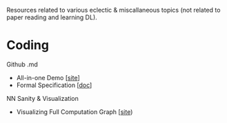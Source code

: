 Resources related to various eclectic & miscallaneous topics (not related to paper reading and learning DL).

# Coding

Github .md
* All-in-one Demo [[site](https://markdown-it.github.io/)]
* Formal Specification [[doc](https://github.github.com/gfm/#html-blocks)]

NN Sanity & Visualization
* Visualizing Full Computation Graph [[site](https://github.com/bamos/densenet.pytorch))

